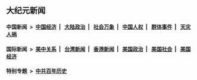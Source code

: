 ## 大纪元新闻

#### 中国新闻 &nbsp;>&nbsp; [中国经济](indexes/ncid283/README.md?10072045) &nbsp;| &nbsp; [大陆政治](indexes/ncid277/README.md?10072045) &nbsp;| &nbsp; [社会万象](indexes/ncid282/README.md?10072045) &nbsp;| &nbsp; [中国人权](indexes/ncid278/README.md?10072045) &nbsp;| &nbsp; [群体事件](indexes/ncid279/README.md?10072045) &nbsp;| &nbsp; [天灾人祸](indexes/ncid280/README.md?10072045)

#### 国际新闻 &nbsp;>&nbsp; [美中关系](indexes/nf1412576/README.md?10072045) &nbsp;| &nbsp; [台湾新闻](indexes/ncid1349361/README.md?10072045) &nbsp;| &nbsp; [香港新闻](indexes/ncid1349362/README.md?10072045) &nbsp;| &nbsp; [美国政治](indexes/ncid1078159/README.md?10072045) &nbsp;| &nbsp; [美国社会](indexes/ncid1078160/README.md?10072045) &nbsp;| &nbsp; [美国经济](indexes/ncid1078158/README.md?10072045)

#### 特别专题 &nbsp;>&nbsp; [中共百年历史](https://github.com/epoch-news/epoch-special/blob/master/README.md?10072045)  
